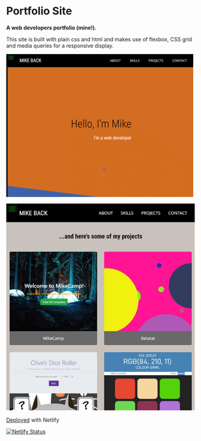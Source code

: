 # Portfolio Site
**A web developers portfolio (mine!).**<br>

This site is built with plain css and html and makes use of flexbox, CSS grid and media queries for a responsive display.  

![Animated screenshot](https://github.com/MakeItBack/Portfolio-Site-fCC/blob/master/portfolio_screenshot.gif)

![Portfolio screenshot](https://github.com/MakeItBack/Portfolio-Site-fCC/blob/master/portfolio%20screenshot.jpg)

[Deployed](https://mikeback.netlify.app/) with Netlify

[![Netlify Status](https://api.netlify.com/api/v1/badges/9a9277f2-22bb-420e-a426-d1d70c7c65c4/deploy-status)](https://app.netlify.com/sites/mikeback/deploys)
